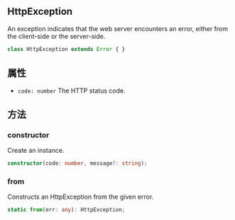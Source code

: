 <!-- title: HttpException; order: 3 -->

## HttpException

An exception indicates that the web server encounters an error, either from the
client-side or the server-side.

```ts
class HttpException extends Error { }
```

## 属性

- `code: number` The HTTP status code.

## 方法

### constructor

Create an instance.

```ts
constructor(code: number, message?: string);
```

### from

Constructs an HttpException from the given error.

```ts
static from(err: any): HttpException;
```

